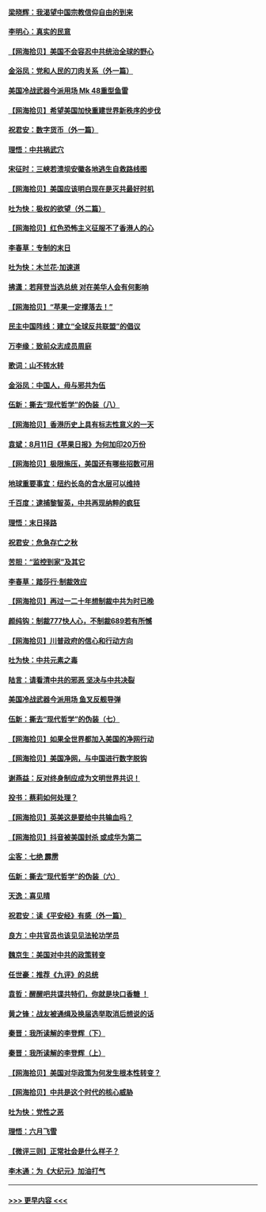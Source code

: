 #### [梁晓辉：我渴望中国宗教信仰自由的到来](../pages/nsc993/n12336657.md?t=08171751) 
#### [李明心：真实的民意](../pages/nsc993/n12336089.md?t=08171751) 
#### [【网海拾贝】美国不会容忍中共统治全球的野心](../pages/nsc993/n12336063.md?t=08171751) 
#### [金浴凤：党和人民的刀肉关系（外一篇）](../pages/nsc993/n12335834.md?t=08171751) 
#### [美国冷战武器今派用场 Mk 48重型鱼雷](../pages/nsc993/n12335354.md?t=08171751) 
#### [【网海拾贝】希望美国加快重建世界新秩序的步伐](../pages/nsc993/n12334224.md?t=08171751) 
#### [祝君安：数字货币（外一篇）](../pages/nsc993/n12334186.md?t=08171751) 
#### [理悟：中共祸武穴](../pages/nsc993/n12333962.md?t=08171751) 
#### [宋征时：三峡若溃坝安徽各地逃生自救路线图](../pages/nsc993/n12332450.md?t=08171751) 
#### [【网海拾贝】美国应该明白现在是灭共最好时机](../pages/nsc993/n12332313.md?t=08171751) 
#### [吐为快：极权的欲望（外二篇）](../pages/nsc993/n12332089.md?t=08171751) 
#### [【网海拾贝】红色恐怖主义征服不了香港人的心](../pages/nsc993/n12329296.md?t=08171751) 
#### [李春草：专制的末日](../pages/nsc993/n12329079.md?t=08171751) 
#### [吐为快：木兰花‧加速道](../pages/nsc993/n12327366.md?t=08171751) 
#### [拂潇：若拜登当选总统 对在美华人会有何影响](../pages/nsc993/n12295996.md?t=08171751) 
#### [【网海拾贝】“苹果一定撑落去！”](../pages/nsc993/n12326784.md?t=08171751) 
#### [民主中国阵线：建立“全球反共联盟”的倡议](../pages/nsc993/n12324177.md?t=08171751) 
#### [万李缘：致前众志成员周庭](../pages/nsc993/n12324635.md?t=08171751) 
#### [歌词：山不转水转](../pages/nsc993/n12324599.md?t=08171751) 
#### [金浴凤：中国人，毋与邪共为伍](../pages/nsc993/n12324257.md?t=08171751) 
#### [伍新：撕去“现代哲学”的伪装（八）](../pages/nsc993/n12324188.md?t=08171751) 
#### [【网海拾贝】香港历史上具有标志性意义的一天](../pages/nsc993/n12324021.md?t=08171751) 
#### [袁斌：8月11日《苹果日报》为何加印20万份](../pages/nsc993/n12323955.md?t=08171751) 
#### [【网海拾贝】极限施压，美国还有哪些招数可用](../pages/nsc993/n12322512.md?t=08171751) 
#### [地球重要事宜：纽约长岛的含水层可以维持](../pages/nsc993/n12321844.md?t=08171751) 
#### [千百度：逮捕黎智英，中共再现纳粹的疯狂](../pages/nsc993/n12321777.md?t=08171751) 
#### [理悟：末日择路](../pages/nsc993/n12320812.md?t=08171751) 
#### [祝君安：危急存亡之秋](../pages/nsc993/n12320795.md?t=08171751) 
#### [苦胆：“监控到家”及其它](../pages/nsc993/n12320751.md?t=08171751) 
#### [李春草：踏莎行·制裁效应](../pages/nsc993/n12318290.md?t=08171751) 
#### [【网海拾贝】再过一二十年想制裁中共为时已晚](../pages/nsc993/n12318195.md?t=08171751) 
#### [颜纯钩：制裁777快人心，不制裁689若有所憾](../pages/nsc993/n12316912.md?t=08171751) 
#### [【网海拾贝】川普政府的信心和行动方向](../pages/nsc993/n12316673.md?t=08171751) 
#### [吐为快：中共元素之毒](../pages/nsc993/n12316547.md?t=08171751) 
#### [陆言：请看清中共的邪恶 坚决与中共决裂](../pages/nsc993/n12315784.md?t=08171751) 
#### [美国冷战武器今派用场 鱼叉反舰导弹](../pages/nsc993/n12316258.md?t=08171751) 
#### [伍新：撕去“现代哲学”的伪装（七）](../pages/nsc993/n12315846.md?t=08171751) 
#### [【网海拾贝】如果全世界都加入美国的净网行动](../pages/nsc993/n12315588.md?t=08171751) 
#### [【网海拾贝】美国净网，与中国进行数字脱钩](../pages/nsc993/n12312813.md?t=08171751) 
#### [谢燕益：反对终身制应成为文明世界共识！](../pages/nsc993/n12310465.md?t=08171751) 
#### [投书：蔡莉如何处理？](../pages/nsc993/n12310224.md?t=08171751) 
#### [【网海拾贝】英美这是要给中共输血吗？](../pages/nsc993/n12307646.md?t=08171751) 
#### [【网海拾贝】抖音被美国封杀 或成华为第二](../pages/nsc993/n12305277.md?t=08171751) 
#### [尘客：七绝 霹雳](../pages/nsc993/n12304053.md?t=08171751) 
#### [伍新：撕去“现代哲学”的伪装（六）](../pages/nsc993/n12303243.md?t=08171751) 
#### [天逸：喜见晴](../pages/nsc993/n12303226.md?t=08171751) 
#### [祝君安：读《平安经》有感（外一篇）](../pages/nsc993/n12303170.md?t=08171751) 
#### [良方：中共官员也该见见法轮功学员](../pages/nsc993/n12302985.md?t=08171751) 
#### [魏京生：美国对中共的政策转变](../pages/nsc993/n12302929.md?t=08171751) 
#### [任世豪：推荐《九评》的总统](../pages/nsc993/n12302838.md?t=08171751) 
#### [袁哲：醒醒吧共谍共特们，你就是块口香糖 ！](../pages/nsc993/n12302678.md?t=08171751) 
#### [黄之锋：战友被通缉及换届选举取消后想说的话](../pages/nsc993/n12302681.md?t=08171751) 
#### [秦晋：我所读解的李登辉（下）](../pages/nsc993/n12302171.md?t=08171751) 
#### [秦晋：我所读解的李登辉（上）](../pages/nsc993/n12301979.md?t=08171751) 
#### [【网海拾贝】美国对华政策为何发生根本性转变？](../pages/nsc993/n12302091.md?t=08171751) 
#### [【网海拾贝】中共是这个时代的核心威胁](../pages/nsc993/n12300541.md?t=08171751) 
#### [吐为快：党性之恶](../pages/nsc993/n12300263.md?t=08171751) 
#### [理悟：六月飞雪](../pages/nsc993/n12300243.md?t=08171751) 
#### [【微评三则】正常社会是什么样子？](../pages/nsc993/n12300228.md?t=08171751) 
#### [李木通：为《大纪元》加油打气](../pages/nsc993/n12280363.md?t=08171751) 

----
#### [ >>> 更早内容 <<< ](../indexes/nsc993-earlier.md)
